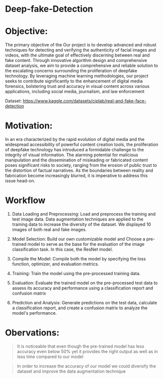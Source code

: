 # Deep-fake-Detection

# Objective:

The primary objective of the Our project is to develop advanced and robust techniques for detecting and verifying the authenticity of facial images and videos, with the ultimate goal of effectively discerning between real and fake content. Through innovative algorithm design and comprehensive dataset analysis, we aim to provide a comprehensive and reliable solution to the escalating concerns surrounding the proliferation of deepfake technology. By leveraging machine learning methodologies, our project seeks to contribute significantly to the enhancement of digital media forensics, bolstering trust and accuracy in visual content across various applications, including social media, journalism, and law enforcement

Dataset: https://www.kaggle.com/datasets/ciplab/real-and-fake-face-detection 

# Motivation:

In an era characterized by the rapid evolution of digital media and the widespread accessibility of powerful content creation tools, the proliferation of deepfake technology has introduced a formidable challenge to the integrity of visual information. The alarming potential for malicious manipulation and the dissemination of misleading or fabricated content poses significant risks to society, ranging from the erosion of public trust to the distortion of factual narratives. As the boundaries between reality and fabrication become increasingly blurred, it is imperative to address this issue head-on.

# Workflow

1. Data Loading and Preprocessing: Load and preprocess the training and test image data. Data augmentation techniques are applied to the training data to increase the diversity of the dataset. We displayed 10 images of both real and fake images.

2. Model Selection: Build our own customizable model and Choose a pre-trained model to serve as the base for the evaluation of the image classification task. In this case, the ResNet model.

3. Compile the Model: Compile both the model by specifying the loss function, optimizer, and evaluation metrics.

5. Training: Train the model using the pre-processed training data.

6. Evaluation: Evaluate the trained model on the pre-processed test data to assess its accuracy and performance using a classification report and confusion matrix

7. Prediction and Analysis: Generate predictions on the test data, calculate a classification report, and create a confusion matrix to analyze the model's performance.


# Obervations:

> It is noticeable that even though the pre-trained model has less accuracy even below 50% yet it provides the right output as well as in less time compared to our model

> In order to increase the accuracy of our model we could diversify the dataset and improve the data augmentation technique



